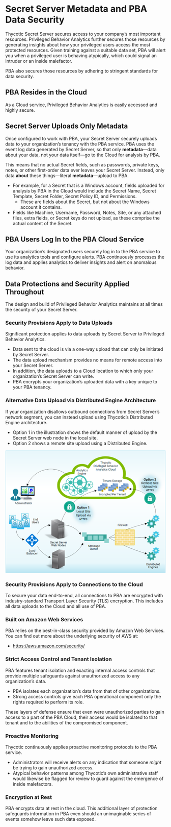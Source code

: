 ﻿[title]: # (Data Security)
[tags]: # (secret server,overview,metadata)
[priority]: # (2020)

# Secret Server Metadata and PBA Data Security

Thycotic Secret Server secures access to your company’s most important resources. Privileged Behavior Analytics further secures those resources by generating insights about how your privileged users access the most protected resources. Given training against a suitable data set, PBA will alert you when a privileged user is behaving atypically, which could signal an intruder or an inside malefactor.

PBA also secures those resources by adhering to stringent standards for data security.

## PBA Resides in the Cloud

As a Cloud service, Privileged Behavior Analytics is easily accessed and highly secure.

## Secret Server Uploads Only Metadata

Once configured to work with PBA, your Secret Server securely uploads data to your organization’s tenancy with the PBA service. PBA uses the event log data generated by Secret Server, so that only **metadata**—data about your data, not your data itself—go to the Cloud for analysis by PBA.

This means that no actual Secret fields, such as passwords, private keys, notes, or other first-order data ever leaves your Secret Server. Instead, only data **about** these things—literal **metadata**—upload to PBA.

* For example, for a Secret that is a Windows account, fields uploaded for analysis by PBA in the Cloud would include the Secret Name, Secret Template, Secret Folder, Secret Policy ID, and Permissions.
  * These are fields about the Secret, but not about the Windows account it contains.
* Fields like Machine, Username, Password, Notes, Site, or any attached files, extra fields, or Secret keys do not upload, as these comprise the actual content of the Secret.

## PBA Users Log In to the PBA Cloud Service

Your organization’s designated users securely log in to the PBA service to use its analytics tools and configure alerts.
PBA continuously processes the log data and applies analytics to deliver insights and alert on anomalous behavior.

## Data Protections and Security Applied Throughout

The design and build of Privileged Behavior Analytics maintains at all times the security of your Secret Server.

### Security Provisions Apply to Data Uploads

Significant protection applies to data uploads by Secret Server to Privileged Behavior Analytics.

* Data sent to the cloud is via a one-way upload that can only be initiated by Secret Server.
* The data upload mechanism provides no means for remote access into your Secret Server.
* In addition, the data uploads to a Cloud location to which only your organization’s Secret Server can write.
* PBA encrypts your organization’s uploaded data with a key unique to your PBA tenancy.

### Alternative Data Upload via Distributed Engine Architecture

If your organization disallows outbound connections from Secret Server’s network segment, you can instead upload using Thycotic’s Distributed Engine architecture.

* Option 1 in the illustration shows the default manner of upload by the Secret Server web node in the local site.
* Option 2 shows a remote site upload using a Distributed Engine.

![Alternative Data Upload via Distributed Engine Architecture](images/alternative-data-upload.png)

### Security Provisions Apply to Connections to the Cloud

To secure your data end-to-end, all connections to PBA are encrypted with industry-standard Transport Layer Security (TLS) encryption. This includes all data uploads to the Cloud and all use of PBA.

### Built on Amazon Web Services

PBA relies on the best-in-class security provided by Amazon Web Services. You can find out more about the underlying security of AWS at:

* https://aws.amazon.com/security/

### Strict Access Control and Tenant Isolation

PBA features tenant isolation and exacting internal access controls that provide multiple safeguards against unauthorized access to any organization’s data.

* PBA isolates each organization’s data from that of other organizations.
* Strong access controls give each PBA operational component only the rights required to perform its role.

These layers of defense ensure that even were unauthorized parties to gain access to a part of the PBA Cloud, their access would be isolated to that tenant and to the abilities of the compromised component.

### Proactive Monitoring

Thycotic continuously applies proactive monitoring protocols to the PBA service.

* Administrators will receive alerts on any indication that someone *might* be trying to gain unauthorized access.
* Atypical behavior patterns among Thycotic’s own administrative staff would likewise be flagged for review to guard against the emergence of inside malefactors.

### Encryption at Rest

PBA encrypts data at rest in the cloud. This additional layer of protection safeguards information in PBA even should an unimaginable series of events somehow leave such data exposed.
